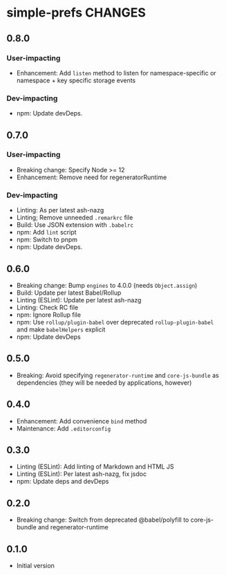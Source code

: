 # simple-prefs CHANGES

## 0.8.0

### User-impacting

- Enhancement: Add `listen` method to listen for namespace-specific or
  namespace + key specific storage events

### Dev-impacting

- npm: Update devDeps.

## 0.7.0

### User-impacting

- Breaking change: Specify Node >= 12
- Enhancement: Remove need for regeneratorRuntime

### Dev-impacting

- Linting: As per latest ash-nazg
- Linting; Remove unneeded `.remarkrc` file
- Build: Use JSON extension with `.babelrc`
- npm: Add `lint` script
- npm: Switch to pnpm
- npm: Update devDeps.

## 0.6.0

- Breaking change: Bump `engines` to 4.0.0 (needs `Object.assign`)
- Build: Update per latest Babel/Rollup
- Linting (ESLint): Update per latest ash-nazg
- Linting: Check RC file
- npm: Ignore Rollup file
- npm: Use `rollup/plugin-babel` over deprecated `rollup-plugin-babel`
    and make `babelHelpers` explicit
- npm: Update devDeps

## 0.5.0

- Breaking: Avoid specifying `regenerator-runtime` and `core-js-bundle`
  as dependencies (they will be needed by applications, however)

## 0.4.0

- Enhancement: Add convenience `bind` method
- Maintenance: Add `.editorconfig`

## 0.3.0

- Linting (ESLint): Add linting of Markdown and HTML JS
- Linting (ESLint): Per latest ash-nazg, fix jsdoc
- npm: Update deps and devDeps

## 0.2.0

- Breaking change: Switch from deprecated @babel/polyfill to
  core-js-bundle and regenerator-runtime

## 0.1.0

- Initial version
